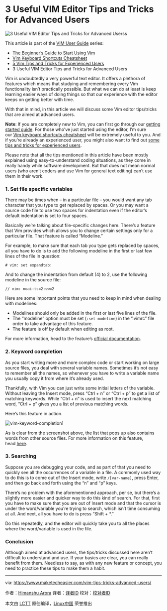 3 Useful VIM Editor Tips and Tricks for Advanced Users
============================================================

![](https://maketecheasier-2d0f.kxcdn.com/assets/uploads/2017/01/vim-featured.jpg "3 Useful VIM Editor Tips and Tricks for Advanced Userss") 

This article is part of the [VIM User Guide][12] series:

*   [The Beginner’s Guide to Start Using Vim][3]
*   [Vim Keyboard Shortcuts Cheatsheet][4]
*   [5 Vim Tips and Tricks for Experienced Users][5]
*   3 Useful VIM Editor Tips and Tricks for Advanced Users

Vim is undoubtedly a very powerful text editor. It offers a plethora of features which means that studying and remembering every Vim functionality isn’t practically possible. But what we can do at least is keep learning easier ways of doing things so that our experience with the editor keeps on getting better with time.

With that in mind, in this article we will discuss some Vim editor tips/tricks that are aimed at advanced users.

**Note**: If you are completely new to Vim, you can first go through our [getting started guide][14]. For those who’ve just started using the editor, I’m sure our [Vim keyboard shortcuts cheatsheet][15] will be extremely useful to you. And if you’re already an experienced user, you might also want to find out [some tips and tricks for experienced users][16].

Please note that all the tips mentioned in this article have been mostly explained using easy-to-understand coding situations, as they come in really handy while software development. But that does not mean normal users (who aren’t coders and use Vim for general text editing) can’t use them in their work.

### 1\. Set file specific variables

There may be times when – in a particular file – you would want any tab character that you type to get replaced by spaces. Or you may want a source code file to use two spaces for indentation even if the editor’s default indentation is set to four spaces.

Basically we’re talking about file-specific changes here. There’s a feature that Vim provides which allows you to change certain settings only for a particular file. That feature is called “Modeline.”

For example, to make sure that each tab you type gets replaced by spaces, all you have to do is to add the following modeline in the first or last few lines of the file in question:

```
# vim: set expandtab:
```

And to change the indentation from default (4) to 2, use the following modeline in the source file:

```
// vim: noai:ts=2:sw=2
```

Here are some important points that you need to keep in mind when dealing with modelines:

*   Modelines should only be added in the first or last five lines of the file.
*   The “modeline” option must be set (`:set modeline`) in the “.vimrc” file order to take advantage of this feature.
*   The feature is off by default when editing as root.

For more information, head to the feature’s [official documentation][17].

### 2\. Keyword completion

As you start writing more and more complex code or start working on large source files, you deal with several variable names. Sometimes it’s not easy to remember all the names, so whenever you have to write a variable name you usually copy it from where it’s already used.

Thankfully, with Vim you can just write some initial letters of the variable. Without leaving the Insert mode, press “Ctrl + n” or “Ctrl + p” to get a list of matching keywords. While “Ctrl + n” is used to insert the next matching word, “Ctrl + p” gives you a list of previous matching words.

Here’s this feature in action.

 ![vim-keyword-completion1](https://maketecheasier-2d0f.kxcdn.com/assets/uploads/2017/01/vim-keyword-completion1.jpg "vim-keyword-completion1") 

As is clear from the screenshot above, the list that pops up also contains words from other source files. For more information on this feature, head [here][18].

### 3\. Searching

Suppose you are debugging your code, and as part of that you need to quickly see all the occurrences of a variable in a file. A commonly used way to do this is to come out of the Insert mode, write `/[var-name]`, press Enter, and then go back and forth using the “n” and “p” keys.

There’s no problem with the aforementioned approach, per se, but there’s a slightly more easier and quicker way to do this kind of search. For that, first you have to make sure that you are out of Insert mode and that the cursor is under the word/variable you’re trying to search, which isn’t time consuming at all. And next, all you have to do is press “Shift + *.”

Do this repeatedly, and the editor will quickly take you to all the places where the word/variable is used in the file.

### Conclusion

Although aimed at advanced users, the tips/tricks discussed here aren’t difficult to understand and use. If your basics are clear, you can really benefit from them. Needless to say, as with any new feature or concept, you need to practice these tips to make them a habit.


--------------------------------------------------------------------------------

via: https://www.maketecheasier.com/vim-tips-tricks-advanced-users/

作者：[Himanshu Arora][a]
译者：[译者ID](https://github.com/译者ID)
校对：[校对者ID](https://github.com/校对者ID)

本文由 [LCTT](https://github.com/LCTT/TranslateProject) 原创编译，[Linux中国](https://linux.cn/) 荣誉推出

[a]:https://www.maketecheasier.com/author/himanshu/
[1]:https://www.maketecheasier.com/author/himanshu/
[2]:https://www.maketecheasier.com/vim-tips-tricks-advanced-users/#respond
[3]:https://www.maketecheasier.com/start-with-vim-linux/
[4]:https://www.maketecheasier.com/vim-keyboard-shortcuts-cheatsheet/
[5]:https://www.maketecheasier.com/vim-tips-tricks-for-experienced-users/
[6]:https://www.maketecheasier.com/category/linux-tips/
[7]:http://www.facebook.com/sharer.php?u=https%3A%2F%2Fwww.maketecheasier.com%2Fvim-tips-tricks-advanced-users%2F
[8]:http://twitter.com/share?url=https%3A%2F%2Fwww.maketecheasier.com%2Fvim-tips-tricks-advanced-users%2F&text=3+Useful+VIM+Editor+Tips+and+Tricks+for+Advanced+Users
[9]:mailto:?subject=3%20Useful%20VIM%20Editor%20Tips%20and%20Tricks%20for%20Advanced%20Users&body=https%3A%2F%2Fwww.maketecheasier.com%2Fvim-tips-tricks-advanced-users%2F
[10]:https://www.maketecheasier.com/opt-out-google-personalized-ads/
[11]:https://www.maketecheasier.com/wi-fi-vs-ethernet-vs-4g/
[12]:https://www.maketecheasier.com/series/vim-user-guide/
[13]:https://support.google.com/adsense/troubleshooter/1631343
[14]:https://www.maketecheasier.com/start-with-vim-linux/
[15]:https://www.maketecheasier.com/vim-keyboard-shortcuts-cheatsheet/
[16]:https://www.maketecheasier.com/vim-tips-tricks-for-experienced-users/
[17]:http://vim.wikia.com/wiki/Modeline_magic
[18]:http://vim.wikia.com/wiki/Any_word_completion
